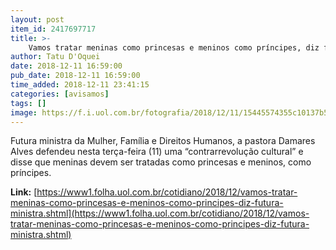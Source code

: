 ```yaml
---
layout: post
item_id: 2417697717
title: >-
    Vamos tratar meninas como princesas e meninos como príncipes, diz futura ministra
author: Tatu D'Oquei
date: 2018-12-11 16:59:00
pub_date: 2018-12-11 16:59:00
time_added: 2018-12-11 23:41:15
categories: [avisamos]
tags: []
image: https://f.i.uol.com.br/fotografia/2018/12/11/15445574355c10137b571ec_1544557435_3x2_rt.jpg
---
```


Futura ministra da Mulher, Família e Direitos Humanos, a pastora Damares Alves defendeu nesta terça-feira (11) uma “contrarrevolução cultural” e disse que meninas devem ser tratadas como princesas e meninos, como príncipes.

**Link:** [https://www1.folha.uol.com.br/cotidiano/2018/12/vamos-tratar-meninas-como-princesas-e-meninos-como-principes-diz-futura-ministra.shtml](https://www1.folha.uol.com.br/cotidiano/2018/12/vamos-tratar-meninas-como-princesas-e-meninos-como-principes-diz-futura-ministra.shtml)

